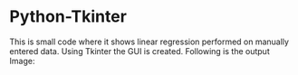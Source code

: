 # Python-Tkinter
This is small code where it shows linear regression performed on manually entered data.
Using Tkinter the GUI is created.
Following is the output Image:
